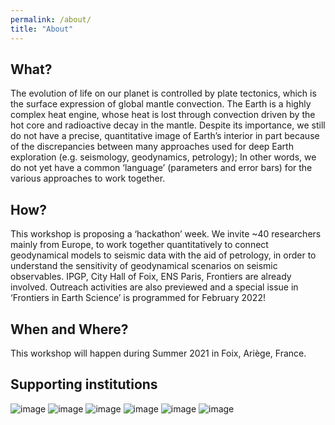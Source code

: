 ```yaml
---
permalink: /about/
title: "About"
---
```


## What?

The evolution of life on our planet is controlled by plate tectonics, which is the surface expression of global mantle convection. The Earth is a highly complex heat engine, whose heat is lost through convection driven by the hot core and radioactive decay in the mantle. Despite its importance, we still do not have a precise, quantitative image of Earth’s interior in part because of the discrepancies between many approaches used for deep Earth exploration (e.g. seismology, geodynamics, petrology); In other words, we do not yet have a common ‘language’ (parameters and error bars) for the various approaches to work together.

## How?

This workshop is proposing a ‘hackathon’ week. We invite ~40 researchers mainly from Europe, to work together quantitatively to connect geodynamical models to seismic data with the aid of petrology, in order to understand the sensitivity of geodynamical scenarios on seismic observables. IPGP, City Hall of Foix, ENS Paris, Frontiers are already involved. Outreach activities are also previewed and a special issue in ‘Frontiers in Earth Science’ is programmed for February 2022!

## When and Where?

This workshop will happen during Summer 2021 in Foix, Ariège, France.

## Supporting institutions
![image](https://user-images.githubusercontent.com/4628711/112644072-4ebf9c80-8e45-11eb-82f5-662e0eb6b815.png)
![image](https://user-images.githubusercontent.com/4628711/112644084-52532380-8e45-11eb-8335-a784cf0b53b2.png)
![image](https://user-images.githubusercontent.com/4628711/112644095-554e1400-8e45-11eb-9af6-6222528b1156.png)
![image](https://user-images.githubusercontent.com/4628711/112644104-57b06e00-8e45-11eb-9f85-44626a81fe5d.png)
![image](https://user-images.githubusercontent.com/4628711/112644114-5a12c800-8e45-11eb-82f6-afbb17b8f33a.png)
![image](https://user-images.githubusercontent.com/4628711/112644122-5d0db880-8e45-11eb-8fbe-6b287af61976.png)
